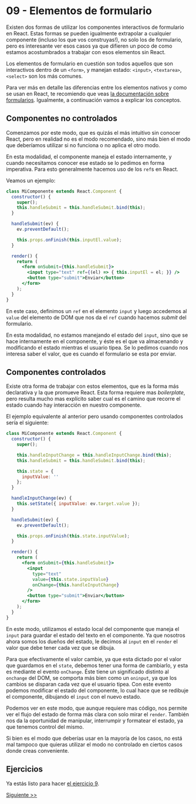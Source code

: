 # 09 - Elementos de formulario

Existen dos formas de utilizar los componentes interactivos de formulario en React. Estas formas se pueden igualmente extrapolar a cualquier componente (incluso los que vos construyas!), no solo los de formulario, pero es interesante ver esos casos ya que difieren un poco de como estamos acostumbrados a trabajar con esos elementos sin React.

Los elementos de formulario en cuestión son todos aquellos que son interactivos dentro de un `<form>`, y manejan estado: `<input>`, `<textarea>`, `<select>` son los más comunes.

Para ver más en detalle las diferencias entre los elementos nativos y como se usan en React, te recomiendo que veas [la documentación sobre formularios](https://facebook.github.io/react/docs/forms.html). Igualmente, a continuación vamos a explicar los conceptos.

## Componentes no controlados

Comenzamos por este modo, que es quizás el más intuitivo sin conocer React, pero en realidad no es el modo recomendado, sino más bien el modo que deberíamos utilizar si no funciona o no aplica el otro modo.

En esta modalidad, el componente maneja el estado internamente, y cuando necesitamos conocer ese estado se lo pedimos en forma imperativa. Para esto generalmente hacemos uso de los `ref`s en React.

Veamos un ejemplo:


```jsx
class MiComponente extends React.Component {
  constructor() {
    super();
    this.handleSubmit = this.handleSubmit.bind(this);
  }

  handleSubmit(ev) {
    ev.preventDefault();

    this.props.onFinish(this.inputEl.value);
  }

  render() {
    return (
      <form onSubmit={this.handleSubmit}>
        <input type="text" ref={(el) => { this.inputEl = el; }} />
        <button type="submit">Enviar</button>
      </form>
    );
  }
}
```

En este caso, definimos un `ref` en el elemento `input` y luego accedemos al `value` del elemento de DOM que nos da el `ref` cuando hacemos _submit_ del formulario.

En esta modalidad, no estamos manejando el estado del `input`, sino que se hace internamente en el componente, y éste es el que va almacenando y modificando el estado mientras el usuario tipea. Se lo pedimos cuando nos interesa saber el valor, que es cuando el formulario se esta por enviar.


## Componentes controlados

Existe otra forma de trabajar con estos elementos, que es la forma más declarativa y la que promueve React. Esta forma requiere mas _boilerplate_, pero resulta mucho mas explícito saber cual es el camino que recorre el estado cuando hay interacción en nuestro componente.

El ejemplo equivalente al anterior pero usando componentes controlados sería el siguiente:

```jsx
class MiComponente extends React.Component {
  constructor() {
    super();

    this.handleInputChange = this.handleInputChange.bind(this);
    this.handleSubmit = this.handleSubmit.bind(this);

    this.state = {
      inputValue: ''
    };
  }

  handleInputChange(ev) {
    this.setState({ inputValue: ev.target.value });
  }

  handleSubmit(ev) {
    ev.preventDefault();

    this.props.onFinish(this.state.inputValue);
  }

  render() {
    return (
      <form onSubmit={this.handleSubmit}>
        <input
          type="text"
          value={this.state.inputValue}
          onChange={this.handleInputChange}
        />
        <button type="submit">Enviar</button>
      </form>
    );
  }
}
```

En este modo, utilizamos el estado local del componente que maneja el `input` para guardar el estado del texto en el componente. Ya que nosotros ahora somos los dueños del estado, le decimos al `input` en el `render` el valor que debe tener cada vez que se dibuja.

Para que efectivamente el valor cambie, ya que esta dictado por el valor que guardamos en el `state`, debemos tener una forma de cambiarlo, y esta es mediante el evento `onChange`. Éste tiene un significado distinto al `onchange` del DOM, se comporta más bien como un `oninput`, ya que los cambios se disparan cada vez que el usuario tipea. Con este evento podemos modificar el estado del componente, lo cual hace que se redibuje el componente, dibujando el `input` con el nuevo estado.

Podemos ver en este modo, que aunque requiere mas código, nos permite ver el flujo del estado de forma más clara con solo mirar el `render`. También nos da la oportunidad de manipular, interrumpir y formatear el estado, ya que tenemos control del mismo.

Si bien es el modo que deberías usar en la mayoría de los casos, no está mal tampoco que quieras utilizar el modo no controlado en ciertos casos donde creas conveniente.

## Ejercicios

Ya estás listo para hacer [el ejercicio 9](../src/fundamentos/09.js).


[Siguiente >>](./10-outro.md)